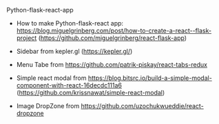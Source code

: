 Python-flask-react-app

- How to make Python-flask-react app: https://blog.miguelgrinberg.com/post/how-to-create-a-react--flask-project (https://github.com/miguelgrinberg/react-flask-app)

- Sidebar from kepler.gl (https://kepler.gl/)

- Menu Tabe from https://github.com/patrik-piskay/react-tabs-redux

- Simple react modal from https://blog.bitsrc.io/build-a-simple-modal-component-with-react-16decdc111a6 (https://github.com/krissnawat/simple-react-modal)

- Image DropZone from https://github.com/uzochukwueddie/react-dropzone
